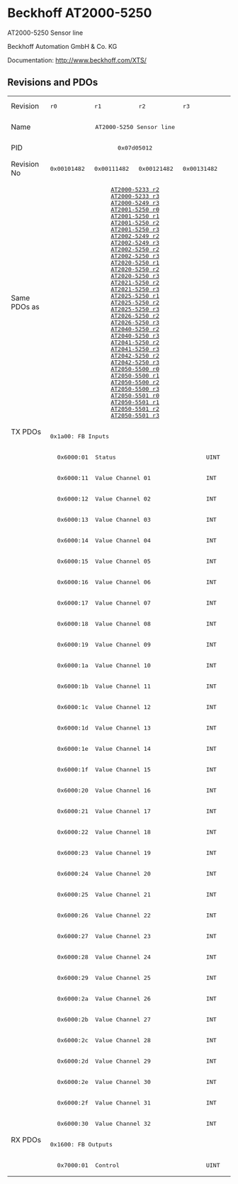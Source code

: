# Beckhoff AT2000-5250

AT2000-5250 Sensor line

Beckhoff Automation GmbH & Co. KG

Documentation: <a href="http://www.beckhoff.com/XTS/">http://www.beckhoff.com/XTS/</a>

## Revisions and PDOs
<table>
<tr >
<td class="first">Revision</td>
<td ><pre>r0</pre></td>
<td ><pre>r1</pre></td>
<td ><pre>r2</pre></td>
<td ><pre>r3</pre></td>
</tr>
<tr >
<td class="first">Name</td>
<td  colspan=4 align="center"><pre>AT2000-5250 Sensor line</pre></td>
</tr>
<tr >
<td class="first">PID</td>
<td  colspan=4 align="center"><pre>0x07d05012</pre></td>
</tr>
<tr >
<td class="first">Revision No</td>
<td ><pre>0x00101482</pre></td>
<td ><pre>0x00111482</pre></td>
<td ><pre>0x00121482</pre></td>
<td ><pre>0x00131482</pre></td>
</tr>
<tr >
<td class="first">Same PDOs as</td>
<td  colspan=4 align="center"><pre><a href="AT2000-5233">AT2000-5233 r2</a><br/><a href="AT2000-5233">AT2000-5233 r3</a><br/><a href="AT2000-5249">AT2000-5249 r3</a><br/><a href="AT2001-5250">AT2001-5250 r0</a><br/><a href="AT2001-5250">AT2001-5250 r1</a><br/><a href="AT2001-5250">AT2001-5250 r2</a><br/><a href="AT2001-5250">AT2001-5250 r3</a><br/><a href="AT2002-5249">AT2002-5249 r2</a><br/><a href="AT2002-5249">AT2002-5249 r3</a><br/><a href="AT2002-5250">AT2002-5250 r2</a><br/><a href="AT2002-5250">AT2002-5250 r3</a><br/><a href="AT2020-5250">AT2020-5250 r1</a><br/><a href="AT2020-5250">AT2020-5250 r2</a><br/><a href="AT2020-5250">AT2020-5250 r3</a><br/><a href="AT2021-5250">AT2021-5250 r2</a><br/><a href="AT2021-5250">AT2021-5250 r3</a><br/><a href="AT2025-5250">AT2025-5250 r1</a><br/><a href="AT2025-5250">AT2025-5250 r2</a><br/><a href="AT2025-5250">AT2025-5250 r3</a><br/><a href="AT2026-5250">AT2026-5250 r2</a><br/><a href="AT2026-5250">AT2026-5250 r3</a><br/><a href="AT2040-5250">AT2040-5250 r2</a><br/><a href="AT2040-5250">AT2040-5250 r3</a><br/><a href="AT2041-5250">AT2041-5250 r2</a><br/><a href="AT2041-5250">AT2041-5250 r3</a><br/><a href="AT2042-5250">AT2042-5250 r2</a><br/><a href="AT2042-5250">AT2042-5250 r3</a><br/><a href="AT2050-5500">AT2050-5500 r0</a><br/><a href="AT2050-5500">AT2050-5500 r1</a><br/><a href="AT2050-5500">AT2050-5500 r2</a><br/><a href="AT2050-5500">AT2050-5500 r3</a><br/><a href="AT2050-5501">AT2050-5501 r0</a><br/><a href="AT2050-5501">AT2050-5501 r1</a><br/><a href="AT2050-5501">AT2050-5501 r2</a><br/><a href="AT2050-5501">AT2050-5501 r3</a></pre></td>
</tr>
<tr class="txpdo pdosection">
<td class="first" rowspan=34 valign=top>TX PDOs</td>
<td colspan=4 align="left"><pre>0x1a00: FB Inputs</pre></td>
<td></td>
</tr>
<tr class="txpdo">
<td class="first" colspan=4 align="left"><pre>  0x6000:01  Status                          UINT</pre></td>
</tr>
<tr class="txpdo">
<td class="first" colspan=4 align="left"><pre>  0x6000:11  Value Channel 01                INT</pre></td>
</tr>
<tr class="txpdo">
<td class="first" colspan=4 align="left"><pre>  0x6000:12  Value Channel 02                INT</pre></td>
</tr>
<tr class="txpdo">
<td class="first" colspan=4 align="left"><pre>  0x6000:13  Value Channel 03                INT</pre></td>
</tr>
<tr class="txpdo">
<td class="first" colspan=4 align="left"><pre>  0x6000:14  Value Channel 04                INT</pre></td>
</tr>
<tr class="txpdo">
<td class="first" colspan=4 align="left"><pre>  0x6000:15  Value Channel 05                INT</pre></td>
</tr>
<tr class="txpdo">
<td class="first" colspan=4 align="left"><pre>  0x6000:16  Value Channel 06                INT</pre></td>
</tr>
<tr class="txpdo">
<td class="first" colspan=4 align="left"><pre>  0x6000:17  Value Channel 07                INT</pre></td>
</tr>
<tr class="txpdo">
<td class="first" colspan=4 align="left"><pre>  0x6000:18  Value Channel 08                INT</pre></td>
</tr>
<tr class="txpdo">
<td class="first" colspan=4 align="left"><pre>  0x6000:19  Value Channel 09                INT</pre></td>
</tr>
<tr class="txpdo">
<td class="first" colspan=4 align="left"><pre>  0x6000:1a  Value Channel 10                INT</pre></td>
</tr>
<tr class="txpdo">
<td class="first" colspan=4 align="left"><pre>  0x6000:1b  Value Channel 11                INT</pre></td>
</tr>
<tr class="txpdo">
<td class="first" colspan=4 align="left"><pre>  0x6000:1c  Value Channel 12                INT</pre></td>
</tr>
<tr class="txpdo">
<td class="first" colspan=4 align="left"><pre>  0x6000:1d  Value Channel 13                INT</pre></td>
</tr>
<tr class="txpdo">
<td class="first" colspan=4 align="left"><pre>  0x6000:1e  Value Channel 14                INT</pre></td>
</tr>
<tr class="txpdo">
<td class="first" colspan=4 align="left"><pre>  0x6000:1f  Value Channel 15                INT</pre></td>
</tr>
<tr class="txpdo">
<td class="first" colspan=4 align="left"><pre>  0x6000:20  Value Channel 16                INT</pre></td>
</tr>
<tr class="txpdo">
<td class="first" colspan=4 align="left"><pre>  0x6000:21  Value Channel 17                INT</pre></td>
</tr>
<tr class="txpdo">
<td class="first" colspan=4 align="left"><pre>  0x6000:22  Value Channel 18                INT</pre></td>
</tr>
<tr class="txpdo">
<td class="first" colspan=4 align="left"><pre>  0x6000:23  Value Channel 19                INT</pre></td>
</tr>
<tr class="txpdo">
<td class="first" colspan=4 align="left"><pre>  0x6000:24  Value Channel 20                INT</pre></td>
</tr>
<tr class="txpdo">
<td class="first" colspan=4 align="left"><pre>  0x6000:25  Value Channel 21                INT</pre></td>
</tr>
<tr class="txpdo">
<td class="first" colspan=4 align="left"><pre>  0x6000:26  Value Channel 22                INT</pre></td>
</tr>
<tr class="txpdo">
<td class="first" colspan=4 align="left"><pre>  0x6000:27  Value Channel 23                INT</pre></td>
</tr>
<tr class="txpdo">
<td class="first" colspan=4 align="left"><pre>  0x6000:28  Value Channel 24                INT</pre></td>
</tr>
<tr class="txpdo">
<td class="first" colspan=4 align="left"><pre>  0x6000:29  Value Channel 25                INT</pre></td>
</tr>
<tr class="txpdo">
<td class="first" colspan=4 align="left"><pre>  0x6000:2a  Value Channel 26                INT</pre></td>
</tr>
<tr class="txpdo">
<td class="first" colspan=4 align="left"><pre>  0x6000:2b  Value Channel 27                INT</pre></td>
</tr>
<tr class="txpdo">
<td class="first" colspan=4 align="left"><pre>  0x6000:2c  Value Channel 28                INT</pre></td>
</tr>
<tr class="txpdo">
<td class="first" colspan=4 align="left"><pre>  0x6000:2d  Value Channel 29                INT</pre></td>
</tr>
<tr class="txpdo">
<td class="first" colspan=4 align="left"><pre>  0x6000:2e  Value Channel 30                INT</pre></td>
</tr>
<tr class="txpdo">
<td class="first" colspan=4 align="left"><pre>  0x6000:2f  Value Channel 31                INT</pre></td>
</tr>
<tr class="txpdo">
<td class="first" colspan=4 align="left"><pre>  0x6000:30  Value Channel 32                INT</pre></td>
</tr>
<tr class="rxpdo pdosection">
<td class="first" rowspan=2 valign=top>RX PDOs</td>
<td colspan=4 align="left"><pre>0x1600: FB Outputs</pre></td>
<td></td>
</tr>
<tr class="rxpdo">
<td class="first" colspan=4 align="left"><pre>  0x7000:01  Control                         UINT</pre></td>
</tr>
</table>
